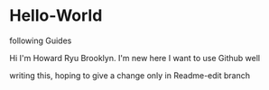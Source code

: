 # Hello-World
following Guides

Hi I'm Howard Ryu Brooklyn.
I'm new here
I want to use Github well

writing this, hoping to give a change only in Readme-edit branch
